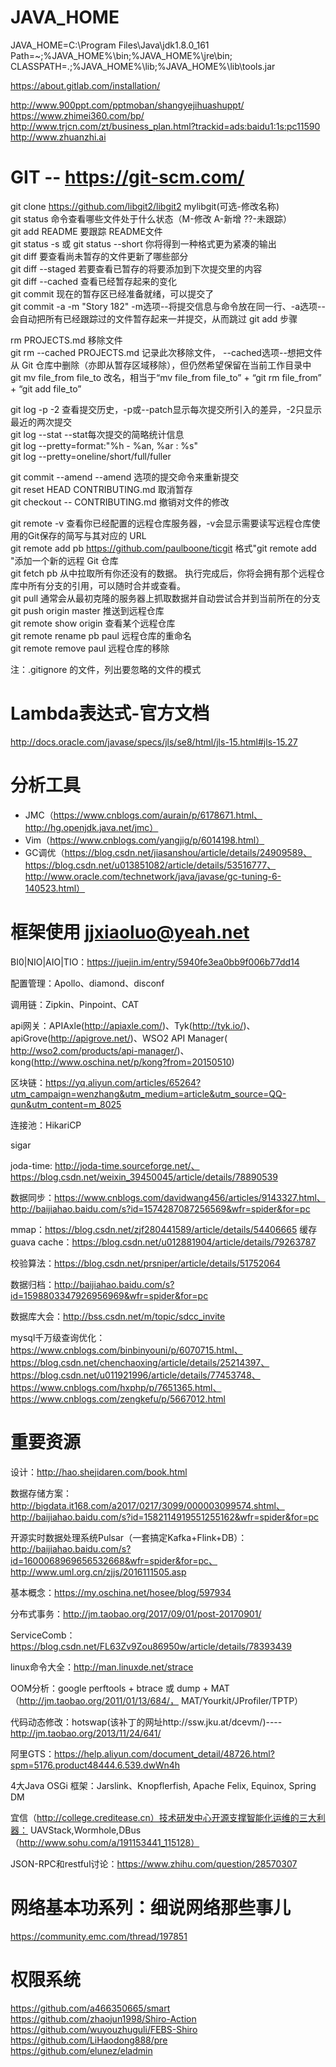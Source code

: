 # JAVA_HOME  
JAVA_HOME=C:\Program Files\Java\jdk1.8.0_161  
Path=~;%JAVA_HOME%\bin;%JAVA_HOME%\jre\bin;  
CLASSPATH=.;%JAVA_HOME%\lib;%JAVA_HOME%\lib\tools.jar

https://about.gitlab.com/installation/

http://www.900ppt.com/pptmoban/shangyejihuashuppt/
https://www.zhimei360.com/bp/
http://www.trjcn.com/zt/business_plan.html?trackid=ads:baidu1:1s:pc11590
http://www.zhuanzhi.ai

# GIT -- https://git-scm.com/  
git clone https://github.com/libgit2/libgit2 mylibgit(可选-修改名称)  
git status 命令查看哪些文件处于什么状态（M-修改   A-新增  ??-未跟踪）  
git add README  要跟踪 README文件  
git status -s 或 git status --short 你将得到一种格式更为紧凑的输出  
git diff 要查看尚未暂存的文件更新了哪些部分  
git diff --staged 若要查看已暂存的将要添加到下次提交里的内容  
git diff --cached 查看已经暂存起来的变化  
git commit  现在的暂存区已经准备就绪，可以提交了  
git commit -a -m "Story 182"  -m选项--将提交信息与命令放在同一行、-a选项--会自动把所有已经跟踪过的文件暂存起来一并提交，从而跳过 git add 步骤  

rm PROJECTS.md 移除文件  
git rm --cached PROJECTS.md 记录此次移除文件， --cached选项--想把文件从 Git 仓库中删除（亦即从暂存区域移除），但仍然希望保留在当前工作目录中  
git mv file_from file_to 改名，相当于“mv file_from file_to” + “git rm file_from” + “git add file_to”  

git log -p -2  查看提交历史，-p或--patch显示每次提交所引入的差异，-2只显示最近的两次提交  
git log --stat  --stat每次提交的简略统计信息  
git log --pretty=format:"%h - %an, %ar : %s"  
git log --pretty=oneline/short/full/fuller  

git commit --amend   --amend 选项的提交命令来重新提交  
git reset HEAD CONTRIBUTING.md   取消暂存  
git checkout -- CONTRIBUTING.md  撤销对文件的修改  

git remote -v  查看你已经配置的远程仓库服务器，-v会显示需要读写远程仓库使用的Git保存的简写与其对应的 URL  
git remote add pb https://github.com/paulboone/ticgit  格式"git remote add <shortname> <url>"添加一个新的远程 Git 仓库  
git fetch pb  从中拉取所有你还没有的数据。 执行完成后，你将会拥有那个远程仓库中所有分支的引用，可以随时合并或查看。  
git pull 通常会从最初克隆的服务器上抓取数据并自动尝试合并到当前所在的分支   
git push origin master  推送到远程仓库  
git remote show origin 查看某个远程仓库  
git remote rename pb paul 远程仓库的重命名  
git remote remove paul  远程仓库的移除  

注：.gitignore 的文件，列出要忽略的文件的模式  

# Lambda表达式-官方文档
http://docs.oracle.com/javase/specs/jls/se8/html/jls-15.html#jls-15.27

# 分析工具
- JMC（https://www.cnblogs.com/aurain/p/6178671.html、http://hg.openjdk.java.net/jmc）
- Vim（https://www.cnblogs.com/yangjig/p/6014198.html）
- GC调优（https://blog.csdn.net/jiasanshou/article/details/24909589、https://blog.csdn.net/u013851082/article/details/53516777、http://www.oracle.com/technetwork/java/javase/gc-tuning-6-140523.html）

# 框架使用  jjxiaoluo@yeah.net
BI0|NIO|AIO|TIO：https://juejin.im/entry/5940fe3ea0bb9f006b77dd14

配置管理：Apollo、diamond、disconf

调用链：Zipkin、Pinpoint、CAT

api网关：APIAxle(http://apiaxle.com/)、Tyk(http://tyk.io/)、apiGrove(http://apigrove.net/)、WSO2 API Manager( http://wso2.com/products/api-manager/)、kong(http://www.oschina.net/p/kong?from=20150510)

区块链：https://yq.aliyun.com/articles/65264?utm_campaign=wenzhang&utm_medium=article&utm_source=QQ-qun&utm_content=m_8025

连接池：HikariCP

sigar

joda-time: http://joda-time.sourceforge.net/、https://blog.csdn.net/weixin_39450045/article/details/78890539

数据同步：https://www.cnblogs.com/davidwang456/articles/9143327.html、http://baijiahao.baidu.com/s?id=1574287087256569&wfr=spider&for=pc

mmap：https://blog.csdn.net/zjf280441589/article/details/54406665
缓存guava cache：https://blog.csdn.net/u012881904/article/details/79263787

校验算法：https://blog.csdn.net/prsniper/article/details/51752064

数据归档：http://baijiahao.baidu.com/s?id=1598803347926956969&wfr=spider&for=pc

数据库大会：http://bss.csdn.net/m/topic/sdcc_invite

mysql千万级查询优化：https://www.cnblogs.com/binbinyouni/p/6070715.html、https://blog.csdn.net/chenchaoxing/article/details/25214397、https://blog.csdn.net/u011921996/article/details/77453748、https://www.cnblogs.com/hxphp/p/7651365.html、https://www.cnblogs.com/zengkefu/p/5667012.html

# 重要资源
设计：http://hao.shejidaren.com/book.html

数据存储方案：http://bigdata.it168.com/a2017/0217/3099/000003099574.shtml、http://baijiahao.baidu.com/s?id=1582114919551255162&wfr=spider&for=pc

开源实时数据处理系统Pulsar（一套搞定Kafka+Flink+DB）：http://baijiahao.baidu.com/s?id=1600068969656532668&wfr=spider&for=pc、http://www.uml.org.cn/zjjs/2016111505.asp

基本概念：https://my.oschina.net/hosee/blog/597934

分布式事务：http://jm.taobao.org/2017/09/01/post-20170901/

ServiceComb：https://blog.csdn.net/FL63Zv9Zou86950w/article/details/78393439

linux命令大全：http://man.linuxde.net/strace

OOM分析：google perftools + btrace 或 dump + MAT（http://jm.taobao.org/2011/01/13/684/， MAT/Yourkit/JProfiler/TPTP）

代码动态修改：hotswap(该补丁的网址http://ssw.jku.at/dcevm/)----http://jm.taobao.org/2013/11/24/641/

阿里GTS：https://help.aliyun.com/document_detail/48726.html?spm=5176.product48444.6.539.dwWn4h

4大Java OSGi 框架：Jarslink、Knopflerfish, Apache Felix, Equinox, Spring DM

宜信（http://college.creditease.cn）技术研发中心开源支撑智能化运维的三大利器：   UAVStack,Wormhole,DBus（http://www.sohu.com/a/191153441_115128）

JSON-RPC和restful讨论：https://www.zhihu.com/question/28570307


# 网络基本功系列：细说网络那些事儿
https://community.emc.com/thread/197851


# 权限系统
https://github.com/a466350665/smart  
https://github.com/zhaojun1998/Shiro-Action  
https://github.com/wuyouzhuguli/FEBS-Shiro  
https://github.com/LiHaodong888/pre  
https://github.com/elunez/eladmin  
